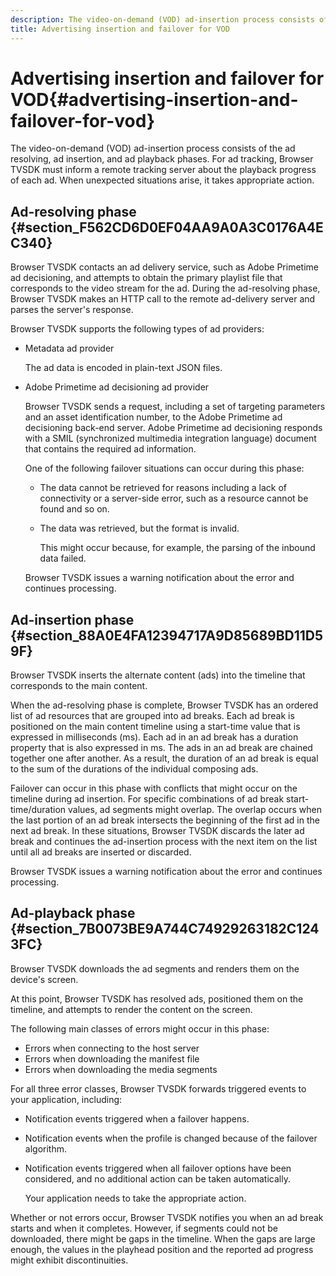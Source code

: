 ```yaml
---
description: The video-on-demand (VOD) ad-insertion process consists of the ad resolving, ad insertion, and ad playback phases. For ad tracking, Browser TVSDK must inform a remote tracking server about the playback progress of each ad. When unexpected situations arise, it takes appropriate action.
title: Advertising insertion and failover for VOD
---
```


# Advertising insertion and failover for VOD{#advertising-insertion-and-failover-for-vod}

The video-on-demand (VOD) ad-insertion process consists of the ad resolving, ad insertion, and ad playback phases. For ad tracking, Browser TVSDK must inform a remote tracking server about the playback progress of each ad. When unexpected situations arise, it takes appropriate action.

## Ad-resolving phase {#section_F562CD6D0EF04AA9A0A3C0176A4EC340}

Browser TVSDK contacts an ad delivery service, such as Adobe Primetime ad decisioning, and attempts to obtain the primary playlist file that corresponds to the video stream for the ad. During the ad-resolving phase, Browser TVSDK makes an HTTP call to the remote ad-delivery server and parses the server's response.

Browser TVSDK supports the following types of ad providers:

* Metadata ad provider

  The ad data is encoded in plain-text JSON files. 
* Adobe Primetime ad decisioning ad provider

  Browser TVSDK sends a request, including a set of targeting parameters and an asset identification number, to the Adobe Primetime ad decisioning back-end server. Adobe Primetime ad decisioning responds with a SMIL (synchronized multimedia integration language) document that contains the required ad information.

  One of the following failover situations can occur during this phase:

    * The data cannot be retrieved for reasons including a lack of connectivity or a server-side error, such as a resource cannot be found and so on. 
    * The data was retrieved, but the format is invalid.

      This might occur because, for example, the parsing of the inbound data failed.

  Browser TVSDK issues a warning notification about the error and continues processing.

## Ad-insertion phase {#section_88A0E4FA12394717A9D85689BD11D59F}

Browser TVSDK inserts the alternate content (ads) into the timeline that corresponds to the main content.

When the ad-resolving phase is complete, Browser TVSDK has an ordered list of ad resources that are grouped into ad breaks. Each ad break is positioned on the main content timeline using a start-time value that is expressed in milliseconds (ms). Each ad in an ad break has a duration property that is also expressed in ms. The ads in an ad break are chained together one after another. As a result, the duration of an ad break is equal to the sum of the durations of the individual composing ads.

Failover can occur in this phase with conflicts that might occur on the timeline during ad insertion. For specific combinations of ad break start-time/duration values, ad segments might overlap. The overlap occurs when the last portion of an ad break intersects the beginning of the first ad in the next ad break. In these situations, Browser TVSDK discards the later ad break and continues the ad-insertion process with the next item on the list until all ad breaks are inserted or discarded.

Browser TVSDK issues a warning notification about the error and continues processing.

## Ad-playback phase {#section_7B0073BE9A744C74929263182C1243FC}

Browser TVSDK downloads the ad segments and renders them on the device's screen.

At this point, Browser TVSDK has resolved ads, positioned them on the timeline, and attempts to render the content on the screen.

The following main classes of errors might occur in this phase:

* Errors when connecting to the host server 
* Errors when downloading the manifest file 
* Errors when downloading the media segments

For all three error classes, Browser TVSDK forwards triggered events to your application, including:

* Notification events triggered when a failover happens. 
* Notification events when the profile is changed because of the failover algorithm. 
* Notification events triggered when all failover options have been considered, and no additional action can be taken automatically.

  Your application needs to take the appropriate action.

Whether or not errors occur, Browser TVSDK notifies you when an ad break starts and when it completes. However, if segments could not be downloaded, there might be gaps in the timeline. When the gaps are large enough, the values in the playhead position and the reported ad progress might exhibit discontinuities. 
